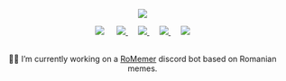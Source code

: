 <p align="center">
    <img src="https://github-readme-stats.vercel.app/api?username=LeonardSSH&show_icons=true&title_color=9fa6b2&icon_color=6875f5&text_color=eeeeee&bg_color=16171b" />
</p>

<p align="center">
    <a href="https://pufler.dev/git-badges/"><img src="https://badges.pufler.dev/visits/LeonardSSH/LeonardSSH?style=flat-square&color=6875f5&logo=github"></a>
    &emsp;
    <a href="https://twitter.com/leonardssh_22">
        <img src="https://img.shields.io/twitter/follow/leonardssh_22?color=6875f5&label=%40leonardssh_22&logo=twitter&style=flat-square">     
    </a> 
    &emsp;
    <a href="javascript:void(0)">
        <img src="https://img.shields.io/badge/Leonard-6666-6875f5?label=Leonard&style=flat-square&logo=discord">     
    </a> 
     &emsp;
    <a href="https://www.instagram.com/leonardssh22/">
        <img src="https://img.shields.io/badge/leonardssh22-follow-ff3d55?label=@leonardssh22&style=flat-square&logo=instagram">     
    </a> 
     &emsp;
    <a href="mailto:contact@leonard.pw">
        <img src="https://img.shields.io/badge/contact@leonard.pw-contact-D44638?label=contact@leonard.pw&style=flat-square&logo=gmail">     
    </a> 
    <br>
    <br>
</p>
<p align="center">
    👨‍💻 I’m currently working on a <a href="https://github.com/RoMemer">RoMemer</a> discord bot based on Romanian memes.
</p>
